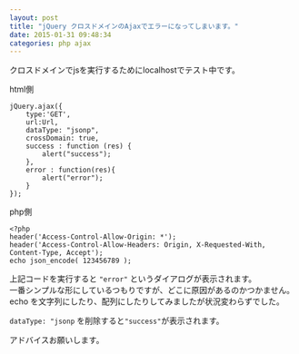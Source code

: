 ```yaml
---
layout: post
title: "jQuery クロスドメインのAjaxでエラーになってしまいます。"
date: 2015-01-31 09:48:34
categories: php ajax
---
```

<p>クロスドメインでjsを実行するためにlocalhostでテスト中です。</p>

<p>html側</p>

<pre><code>jQuery.ajax({
    type:'GET',
    url:Url,
    dataType: "jsonp",
    crossDomain: true,
    success : function (res) {
        alert("success");
    },
    error : function(res){
        alert("error");
    }
});
</code></pre>

<p>php側</p>

<pre><code>&lt;?php
header('Access-Control-Allow-Origin: *');
header('Access-Control-Allow-Headers: Origin, X-Requested-With, Content-Type, Accept');
echo json_encode( 123456789 );
</code></pre>

<p>上記コードを実行すると <code>"error"</code> というダイアログが表示されます。<br>
一番シンプルな形にしているつもりですが、どこに原因があるのかつかません。<br>
echo を文字列にしたり、配列にしたりしてみましたが状況変わらずでした。</p>

<p><code>dataType: "jsonp</code> を削除すると<code>"success"</code>が表示されます。</p>

<p>アドバイスお願いします。</p>

